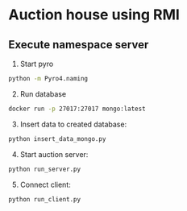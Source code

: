 # Auction house using RMI

## Execute namespace server

1. Start pyro

```sh
python -m Pyro4.naming
```

2. Run database

```sh
docker run -p 27017:27017 mongo:latest
```

3. Insert data to created database:

```sh
python insert_data_mongo.py
```

4. Start auction server:

```sh
python run_server.py
```

5. Connect client:

```sh
python run_client.py
```

